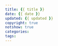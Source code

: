 ```yaml
---
title: {{ title }}
date: {{ date }}
updated: {{ updated }}
copyright: true
notshow: true
categories:
tags:
---
```

